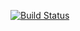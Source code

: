 [![Build Status](https://travis-ci.org/nwsweet/c4cs-w18-rpn.svg?branch=master)](https://travis-ci.org/nwsweet/c4cs-w18-rpn)
